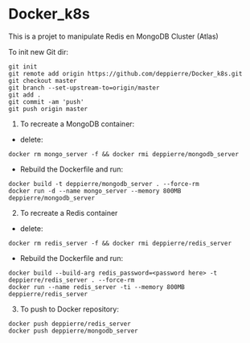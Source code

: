 # Docker_k8s
This is a projet to manipulate Redis en MongoDB Cluster (Atlas)

To init new Git dir:
```
git init
git remote add origin https://github.com/deppierre/Docker_k8s.git
git checkout master
git branch --set-upstream-to=origin/master
git add .
git commit -am 'push'
git push origin master
```
1. To recreate a MongoDB container:
- delete:
```
docker rm mongo_server -f && docker rmi deppierre/mongodb_server
```
- Rebuild the Dockerfile and run:
```
docker build -t deppierre/mongodb_server . --force-rm
docker run -d --name mongo_server --memory 800MB deppierre/mongodb_server
```

2. To recreate a Redis container
- delete:
```
docker rm redis_server -f && docker rmi deppierre/redis_server
```

- Rebuild the Dockerfile and run:
```
docker build --build-arg redis_password=<password here> -t deppierre/redis_server . --force-rm
docker run --name redis_server -ti --memory 800MB deppierre/redis_server
```

3. To push to Docker repository:
```
docker push deppierre/redis_server
docker push deppierre/mongodb_server
```
